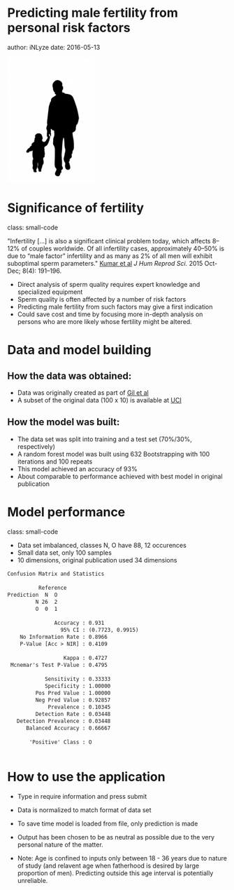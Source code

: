 Predicting male fertility from personal risk factors
========================================================
author: iNLyze
date: 2016-05-13











<img src="father-and-son-silhouette.png" style="background-color:transparent; border:0px; box-shadow:none; width:200px"></img>
<style>
.small-code pre code {
  font-size: 0.8em;
}
</style>

Significance of fertility
========================================================
class: small-code

"Infertility [...] is also a significant clinical problem today, which affects 8–12% of couples worldwide. Of all infertility cases, approximately 40–50% is due to “male factor” infertility and as many as 2% of all men will exhibit suboptimal sperm parameters."
[Kumar et al](http://www.ncbi.nlm.nih.gov/pmc/articles/PMC4691969/)
*J Hum Reprod Sci.* 2015 Oct-Dec; 8(4): 191–196. 

*	Direct analysis of sperm quality requires expert knowledge and specialized equipment
*	Sperm quality is often affected by a number of risk factors
*	Predicting male fertility from such factors may give a first indication
*	Could save cost and time by focusing more in-depth analysis on persons who are more likely whose fertility might be altered. 

Data and model building
========================================================
## How the data was obtained:
*	Data was originally created as part of [Gil et al](https://www.researchgate.net/profile/Joaquin_De_Juan/publication/230868076_Predicting_seminal_quality_with_artificial_intelligence_methods/links/09e415058f10cc3081000000.pdf)
*	A subset of the original data (100 x 10) is available at [UCI](https://archive.ics.uci.edu/ml/datasets/Fertility)


## How the model was built:
*	The data set was split into training and a test set (70%/30%, respectively)
*	A random forest model was built using 632 Bootstrapping with 100 iterations and 100 repeats
*	This model achieved an accuracy of 93%
*	About comparable to performance achieved with best model in original publication

Model performance
========================================================
class: small-code
*	Data set imbalanced, classes N, O have 88, 12 occurences 
*	Small data set, only 100 samples
*	10 dimensions, original publication used 34 dimensions

```
Confusion Matrix and Statistics

          Reference
Prediction  N  O
         N 26  2
         O  0  1
                                          
               Accuracy : 0.931           
                 95% CI : (0.7723, 0.9915)
    No Information Rate : 0.8966          
    P-Value [Acc > NIR] : 0.4109          
                                          
                  Kappa : 0.4727          
 Mcnemar's Test P-Value : 0.4795          
                                          
            Sensitivity : 0.33333         
            Specificity : 1.00000         
         Pos Pred Value : 1.00000         
         Neg Pred Value : 0.92857         
             Prevalence : 0.10345         
         Detection Rate : 0.03448         
   Detection Prevalence : 0.03448         
      Balanced Accuracy : 0.66667         
                                          
       'Positive' Class : O               
                                          
```

How to use the application
====
*	Type in require information and press submit
*	Data is normalized to match format of data set
*	To save time model is loaded from file, only prediction is made
*	Output has been chosen to be as neutral as possible due to the very personal nature of the matter. 

* Note: Age is confined to inputs only between 18 - 36 years due to nature of study (and relavent age when fatherhood is desired by large proportion of men). Predicting outside this age interval is potentially unreliable. 
